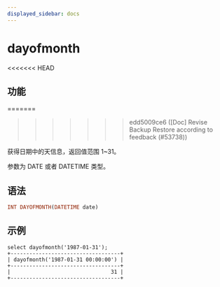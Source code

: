 ```yaml
---
displayed_sidebar: docs
---
```


# dayofmonth

<<<<<<< HEAD
## 功能
=======

>>>>>>> edd5009ce6 ([Doc] Revise Backup Restore according to feedback (#53738))

获得日期中的天信息，返回值范围 1~31。

参数为 DATE 或者 DATETIME 类型。

## 语法

```Haskell
INT DAYOFMONTH(DATETIME date)
```

## 示例

```Plain Text
select dayofmonth('1987-01-31');
+-----------------------------------+
| dayofmonth('1987-01-31 00:00:00') |
+-----------------------------------+
|                                31 |
+-----------------------------------+
```
